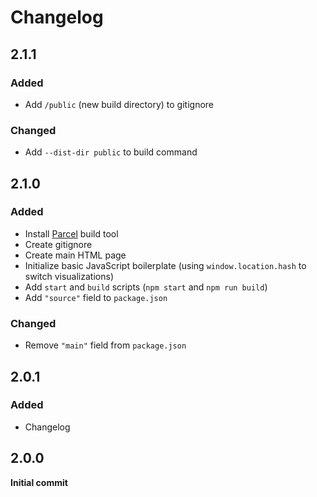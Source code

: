 # Changelog

## 2.1.1

### Added

- Add `/public` (new build directory) to gitignore

### Changed

- Add `--dist-dir public` to build command

## 2.1.0

### Added

- Install [Parcel](https://parceljs.org/) build tool
- Create gitignore
- Create main HTML page
- Initialize basic JavaScript boilerplate (using `window.location.hash` to switch visualizations)
- Add `start` and `build` scripts (`npm start` and `npm run build`)
- Add `"source"` field to `package.json`

### Changed

- Remove `"main"` field from `package.json`

## 2.0.1

### Added

- Changelog

## 2.0.0

**Initial commit**
